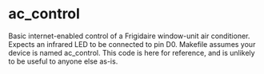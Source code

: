 # ac_control

Basic internet-enabled control of a Frigidaire window-unit air conditioner.
Expects an infrared LED to be connected to pin D0. Makefile assumes your device is named ac_control.
This code is here for reference, and is unlikely to be useful to anyone else as-is.
